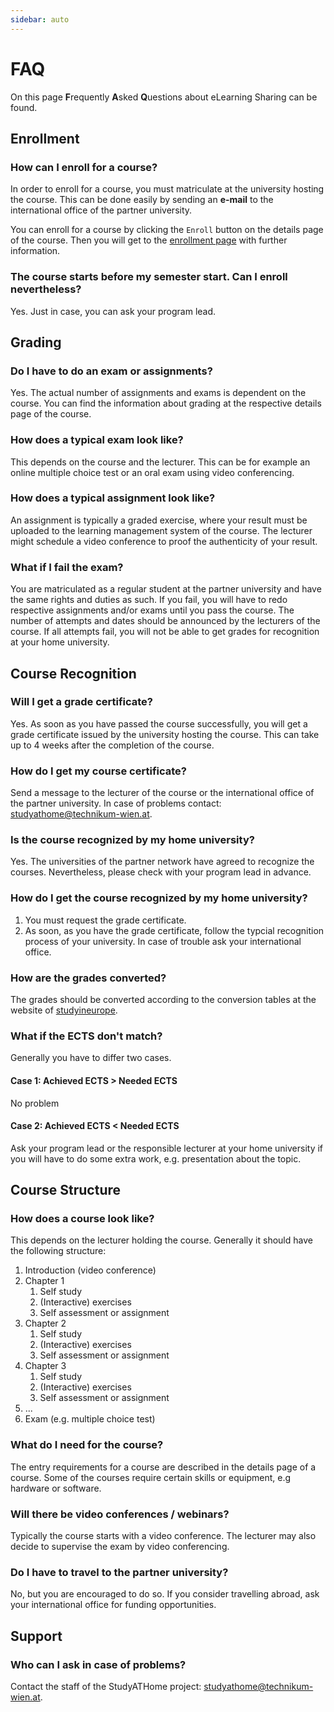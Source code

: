 ```yaml
---
sidebar: auto
---
```


# FAQ

On this page **F**requently **A**sked **Q**uestions about eLearning Sharing can be found.

## Enrollment

### How can I enroll for a course?

In order to enroll for a course, you must matriculate at the university hosting the course. This can be done easily by sending an **e-mail** to the international office of the partner university.

You can enroll for a course by clicking the ```Enroll``` button on the details page of the course. Then you will get to the [enrollment page](../general/enroll.html) with further information.

### The course starts before my semester start. Can I enroll nevertheless?

Yes. Just in case, you can ask your program lead.

## Grading

### Do I have to do an exam or assignments?

Yes. The actual number of assignments and exams is dependent on the course. You can find the information about grading at the respective details page of the course.

### How does a typical exam look like?

This depends on the course and the lecturer. This can be for example an online multiple choice test or an oral exam using video conferencing.  

### How does a typical assignment look like?

An assignment is typically a graded exercise, where your result must be uploaded to the learning management system of the course. The lecturer might schedule a video conference to proof the authenticity of your result.

### What if I fail the exam?

You are matriculated as a regular student at the partner university and have the same rights and duties as such. If you fail, you will have to redo respective assignments and/or exams until you pass the course. The number of attempts and dates should be announced by the lecturers of the course. If all attempts fail, you will not be able to get grades for recognition at your home university.

## Course Recognition

### Will I get a grade certificate?

Yes. As soon as you have passed the course successfully, you will get a grade certificate issued by the university hosting the course. This can take up to 4 weeks after the completion of the course.

### How do I get my course certificate?

Send a message to the lecturer of the course or the international office of the partner university.
In case of problems contact: [studyathome@technikum-wien.at](mailto:studyathome@technikum-wien.at).

### Is the course recognized by my home university?

Yes. The universities of the partner network have agreed to recognize the courses. Nevertheless, please check with your program lead in advance.

### How do I get the course recognized by my home university?

1. You must request the grade certificate.
2. As soon, as you have the grade certificate, follow the typcial recognition process of your university. In case of trouble ask your international office.

### How are the grades converted?

The grades should be converted according to the conversion tables at the website of [studyineurope](https://www.studyineurope.eu/grades).

### What if the ECTS don't match?

Generally you have to differ two cases.

#### Case 1: Achieved ECTS > Needed ECTS

No problem

#### Case 2: Achieved ECTS < Needed ECTS

Ask your program lead or the responsible lecturer at your home university if you will have to do some extra work, e.g. presentation about the topic.

## Course Structure

### How does a course look like?

This depends on the lecturer holding the course.
Generally it should have the following structure:

1. Introduction (video conference)
2. Chapter 1
   1. Self study
   2. (Interactive) exercises
   3. Self assessment or assignment
2. Chapter 2
   1. Self study
   2. (Interactive) exercises
   3. Self assessment or assignment
2. Chapter 3
   1. Self study
   2. (Interactive) exercises
   3. Self assessment or assignment
7. ...
8. Exam (e.g. multiple choice test)

### What do I need for the course?

The entry requirements for a course are described in the details page of a course. Some of the courses require certain skills or equipment, e.g hardware or software.

### Will there be video conferences / webinars?

Typically the course starts with a video conference. The lecturer may also decide to supervise the exam by video conferencing.

### Do I have to travel to the partner university?

No, but you are encouraged to do so.
If you consider travelling abroad, ask your international office for funding opportunities.

## Support

### Who can I ask in case of problems?

Contact the staff of the StudyATHome project: [studyathome@technikum-wien.at](mailto:studyathome@technikum-wien.at).